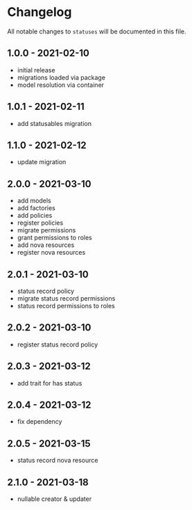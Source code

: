 # Changelog

All notable changes to `statuses` will be documented in this file.

## 1.0.0 - 2021-02-10

- initial release
- migrations loaded via package
- model resolution via container

## 1.0.1 - 2021-02-11

- add statusables migration

## 1.1.0 - 2021-02-12

- update migration

## 2.0.0 - 2021-03-10

- add models
- add factories
- add policies
- register policies
- migrate permissions
- grant permissions to roles
- add nova resources
- register nova resources

## 2.0.1 - 2021-03-10

- status record policy
- migrate status record permissions
- status record permissions to roles

## 2.0.2 - 2021-03-10

- register status record policy

## 2.0.3 - 2021-03-12

- add trait for has status

## 2.0.4 - 2021-03-12

- fix dependency

## 2.0.5 - 2021-03-15

- status record nova resource

## 2.1.0 - 2021-03-18

- nullable creator & updater
